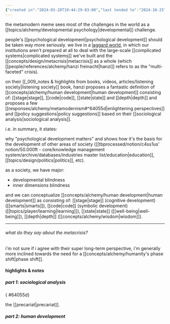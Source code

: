 ```yaml
---
{"created in":"2024-03-28T19:44:29-03:00","last tended to":"2024-10-25T11:51:00-03:00","aliases":["metamodern"],"tags":["concept","alchemy","architect","socialchange","systemschange","🌱","humandevelopment","politics","psychology","sociology"],"relevancescore":96,"dg-publish":true,"notestage":["🌱"],"created":"2024-03-28T19:44:29.935-03:00","updated":"2025-02-10T15:38:17.951-03:00","permalink":"/responses/alchemy/metamodernism/","dgPassFrontmatter":true}
---
```


the metamodern meme sees most of the challenges in the world as a [[topics/alchemy/developmental psychology\|developmental]] challenge.

people's [[psychological development\|psychological development]] should be taken way more seriously. we live in a [laggard world](https://diome.xyz/2+%F0%9F%8C%BF+Leaves/Civilizational+Layers+%26+Cycles), in which our institutions aren't prepared at all to deal with the large-scale [[complicated systems\|complicated systems]] we've built and the [[concepts/design/metacrisis\|metacrisis]] as a whole (which [[people/references/alchemy/hanzi freinacht\|hanzi]] refers to as the "multi-faceted" crisis).

on their [[_009_notes & highlights from books, videos, articles/listening society\|listening society]] book, hanzi proposes a fantastic definition of [[concepts/alchemy/human development\|human development]] consisting of: [[stage\|stage]], [[code\|code]], [[state\|state]] and [[depth\|depth]] and proposes a few [[responses/alchemy/metamodernism#^64055d\|enlightening perspectives]] and [[policy suggestions\|policy suggestions]] based on their [[sociological analysis\|sociological analysis]].

i.e. in summary, it states:

why "psychological development matters" and shows how it's the basis for the development of other areas of society ([[tbprocessed/notion/c4ss1us’ notion/50.000ft - core/knowledge management system/archive/databases/industries master list/education\|education]], [[topics/design/politics\|politics]], etc).

as a society, we have major:

- developmental blindness
- inner dimensions blindness

and we can conceptualize [[concepts/alchemy/human development\|human development]] as consisting of: [[stage\|stage]] (cognitive development) ([[smarts\|smarts]]), [[code\|code]] (symbolic development) ([[topics/player/learning\|learning]]), [[state\|state]] ([[well-being\|well-being]]), [[depth\|depth]] ([[concepts/alchemy/wisdom\|wisdom]]).

---
###### what do they say about the metacrisis?

i'm not sure if i agree with their super long-term perspective, i'm generally more inclined towards the need for a [[concepts/alchemy/humanity's phase shift\|phase shift]].

#### highlights & notes

##### part 1: sociological analysis
{ #64055d}


the [[precariat\|precariat]].

##### part 2: human development